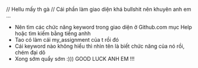 // Hellu mấy th gà
// Cái phần làm giao diện khá bullshit nên khuyên anh em ...
- Nên tìm các chức năng keyword trong giao diện ở Github.com mục Help hoặc tìm kiếm bằng tiếng anhh
- Tao có làm cái my_assignment của t rồi đó
- Cái keyword nào không hiểu thì nhìn tên là biết chức năng của nó rồi, chém đại dô
- Xong sớm quẩy sớm :)))
GOOD LUCK ANH EM !!!
